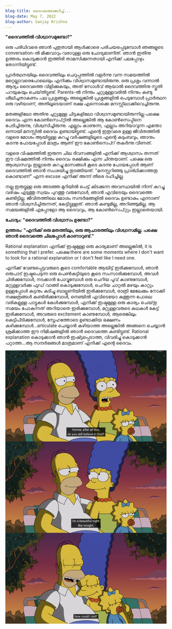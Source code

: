 ```yaml
---
blog-title: ദൈവത്തെക്കുറിച്ച്...
blog-date: May 7, 2022
blog-author: Sanjay Krishna
---
```


**"ദൈവത്തിൽ വിശ്വാസമുണ്ടോ?"**

ഒരു പരിധിവരെ ഞാൻ പുതുതായി ആൾക്കാരെ പരിചയപ്പെടുമ്പോൾ ഞങ്ങളുടെ conversation-ൽ മിക്കവാറും വരാറുള്ള ഒരു ചോദ്യമാണിത്. ഞാൻ ഇതിനു ഉത്തരം കൊടുക്കാൻ ഇത്തിരി താമസിക്കുന്നതായി എനിക്ക് പലപ്പോഴും തോന്നിയിട്ടുണ്ട്. 

പ്രാർത്ഥനയിലും ദൈവത്തിലും ചെറുപ്പത്തിൽ വളർന്നു വന്ന സമയത്തിൽ മറ്റെല്ലാവരെപോലെയും എനിക്കും വിശ്വാസമുണ്ടായിരുന്നു. ഒരു പ്രശ്നം വന്നാൽ ആദ്യം ദൈവത്തെ വിളിക്കുകയും, അത് സോൾവ് ആയാൽ ദൈവത്തിനു സ്തുതി പറയുകയും ചെയ്‌തിട്ടുണ്ട്. Parents-ൽ നിന്നും ചുറ്റുമുള്ളവരിൽ നിന്നും കണ്ടു ശീലിച്ചതാകണം പല പ്രശ്നങ്ങളും അല്ലെങ്കിൽ പ്രശ്നങ്ങളിൽ പെടുമ്പോൾ പ്രാർത്ഥന ഒരു വഴിയാണ്, അതിലൂടെയാണ് രക്ഷ എന്നൊക്കെ മനസ്സിലാക്കിവെച്ചിരുന്നു.

മതങ്ങളിലോ അതിനു ചുറ്റുമുള്ള ചിട്ടകളിലോ വിശ്വാസമുണ്ടായിരുന്നില്ല പക്ഷെ ദൈവം എന്ന കോൺസെപ്റ്റിൽ അല്ലെങ്കിൽ ആ കോൺസെപ്ടിനെ പേടിച്ചിരുന്നു, വിശ്വസിച്ചിരുന്നു. എല്ലാം കാണുന്ന, എല്ലാം അറിയാവുന്ന എന്തോ ഒന്നായി മനസ്സിൽ ദൈവം ഉണ്ടായിട്ടുണ്ട്. എന്റെ ഇതുവരെ ഉള്ള ജീവിതത്തിൽ വളരെ മോശം ആയിട്ടുള്ള കുറച്ചു വർഷങ്ങളിലൂടെ എന്റെ കുടുംബവും, ഞാനും കടന്നു പോയപ്പോൾ മാത്രം ആണ് ഈ കോൺസെപ്റ് തകർന്നു വീണത്.

വളരെ വിഷമത്തിൽ ഇരുന്ന ചില ദിവസങ്ങളിൽ എനിക്ക് ആശ്വാസം തന്നത് ഈ വിഷമത്തിൽ നിന്നും ദൈവം രക്ഷിക്കും എന്ന ചിന്തയാണ്. പക്ഷെ ഒരു ആശ്വാസവും ഇല്ലാതെ കുറച്ചു മാസങ്ങൾ കൂടെ കടന്നു പോയപ്പോൾ ആണ് ദൈവത്തിൽ ഞാൻ സംശയിച്ചു തുടങ്ങിയത്. "മനസ്സറിഞ്ഞു പ്രാര്ഥിക്കാത്തതു കൊണ്ടാണ്" എന്ന excuse എനിക്ക് അന്ന് തീരെ ദഹിച്ചില്ല.

നല്ല ഇരുട്ടുള്ള ഒരു അടഞ്ഞ മുറിയിൽ പെട്ട് കിടക്കുന്ന അവസ്ഥയിൽ നിന്ന് കുറച്ചു വര്ഷം എടുത്തു സ്വയം പുറത്തു വരുമ്പോൾ, ഞാൻ എവിടെയും ദൈവത്തെ കണ്ടിട്ടില്ല. ജീവിതത്തിലെ മോശം സന്ദർഭങ്ങളിൽ ദൈവം ഉണ്ടാകും എന്നാണ് ഞാൻ വിശ്വസിച്ചിരുന്നത്, കേട്ടിട്ടുള്ളത്. ഞാൻ കണ്ടുമില്ല, അറിഞ്ഞുമില്ല. ആ സമയങ്ങളിൽ എപ്പോളോ ആ ദൈവവും, ആ കോൺസെപ്റ്റും ഇല്ലാതെയായി. 

**ചോദ്യം: "ദൈവത്തിൽ വിശ്വാസം ഉണ്ടോ?"** 

**ഉത്തരം: "എനിക്ക് ഒരു മതത്തിലും, ഒരു ആചാരത്തിലും വിശ്വാസമില്ല. പക്ഷെ ഞാൻ ദൈവത്തെ ചിലപ്പോൾ കാണാറുണ്ട്."**

Rational explanation എനിക്ക് ഇഷ്ടമുള്ള ഒരു കാര്യമാണ് അല്ലെങ്കിൽ, it is something that I prefer. പക്ഷെ there are some moments where I don't want to look for a rational explanation or I don't feel like I need one.

എനിക്ക് വേണ്ടപ്പെട്ടവരുടെ കൂടെ comfortable ആയിട്ട് ഇരിക്കുമ്പോൾ, ഞാൻ ഒരുപാട് ഇഷ്ടപെടുന്ന ഒരു പെൺകുട്ടിയുടെ കൂടെ സംസാരിക്കുമ്പോൾ, അവൾ ചിരിക്കുമ്പോൾ, നടക്കാൻ പോവ്വുമ്പോൾ ഒരു ചെറിയ പൂവ് കാണുമ്പോൾ, മറ്റുള്ളവർക്കു ഫുഡ് വാങ്ങി കൊടുക്കുമ്പോൾ, ചെറിയ ചാറ്റൽ മഴയും കാറ്റും ഉള്ളപ്പോൾ കട്ടനും കുടിച്ചു ബാല്കണിയിൽ ഇരിക്കുമ്പോൾ, രാത്രി മേലേക്കും നോക്കി നക്ഷത്രങ്ങൾ കണ്ടിരിക്കുമ്പോൾ, നെഞ്ചിൽ എവിടെയോ കുത്തുന്ന പോലെ വരികളുള്ള പാട്ടുകൾ കേൾക്കുമ്പോൾ, എനിക്ക് ഇഷ്ടമുള്ള ഒരു കാര്യം ചെയ്‌തു സമയം പോകുന്നത് അറിയാതെ ഇരിക്കുമ്പോൾ, മറ്റുള്ളവരുടെ കഥകൾ കേട്ട് ഇരിക്കുമ്പോൾ, അവരുടെ excitement കാണുമ്പോൾ, ആരെങ്കിലും കെട്ടിപിടിക്കുമ്പോൾ, സ്നേഹത്തോടെ ഉണ്ടാക്കിയ ഭക്ഷണം കഴിക്കുമ്പോൾ...articulate ചെയ്യാൻ കഴിയാത്ത അല്ലെങ്കിൽ അങ്ങനെ ചെയ്യാൻ ശ്രമിക്കാത്ത ഈ നിമിഷങ്ങളിൽ ഞാൻ ദൈവത്തെ കണ്ടിട്ടുണ്ട്. Rational explanation കൊടുക്കാൻ ഞാൻ ഇഷ്ട്ടപ്പെടാത്ത, വിവരിച്ചു കൊടുക്കാൻ പറ്റാത്ത...ആ സന്ദർഭങ്ങൾ മാത്രമാണ് എനിക്ക് എന്റെ ദൈവം.

![](./images/group1.jpg)